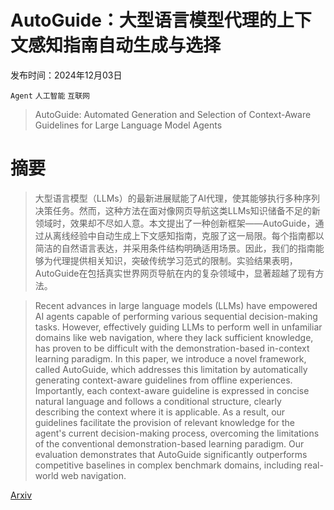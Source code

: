 # AutoGuide：大型语言模型代理的上下文感知指南自动生成与选择

发布时间：2024年12月03日

`Agent` `人工智能` `互联网`

> AutoGuide: Automated Generation and Selection of Context-Aware Guidelines for Large Language Model Agents

# 摘要

> 大型语言模型（LLMs）的最新进展赋能了AI代理，使其能够执行多种序列决策任务。然而，这种方法在面对像网页导航这类LLMs知识储备不足的新领域时，效果却不尽如人意。本文提出了一种创新框架——AutoGuide，通过从离线经验中自动生成上下文感知指南，克服了这一局限。每个指南都以简洁的自然语言表达，并采用条件结构明确适用场景。因此，我们的指南能够为代理提供相关知识，突破传统学习范式的限制。实验结果表明，AutoGuide在包括真实世界网页导航在内的复杂领域中，显著超越了现有方法。

> Recent advances in large language models (LLMs) have empowered AI agents capable of performing various sequential decision-making tasks. However, effectively guiding LLMs to perform well in unfamiliar domains like web navigation, where they lack sufficient knowledge, has proven to be difficult with the demonstration-based in-context learning paradigm. In this paper, we introduce a novel framework, called AutoGuide, which addresses this limitation by automatically generating context-aware guidelines from offline experiences. Importantly, each context-aware guideline is expressed in concise natural language and follows a conditional structure, clearly describing the context where it is applicable. As a result, our guidelines facilitate the provision of relevant knowledge for the agent's current decision-making process, overcoming the limitations of the conventional demonstration-based learning paradigm. Our evaluation demonstrates that AutoGuide significantly outperforms competitive baselines in complex benchmark domains, including real-world web navigation.

[Arxiv](https://arxiv.org/abs/2403.08978)